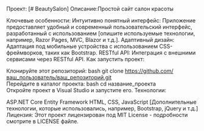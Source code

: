 Проект: [﻿# BeautySalon]
Описание:Простой сайт салон красоты

Ключевые особенности:
Интуитивно понятный интерфейс: Приложение предоставляет удобный и современный пользовательский интерфейс, разработанный с использованием [опишите используемые технологии, например, Razor Pages, MVC, Blazor и т.д.].
Адаптивный дизайн: Адаптация под мобильные устройства с использованием CSS-фреймворков, таких как Bootstrap.
RESTful API: Интеграция с внешними сервисами через RESTful API.
Как запустить проект:

Клонируйте этот репозиторий:
bash
git clone https://github.com/ваш_пользователь/ваш_репозиторий.git  
Перейдите в каталог проекта:
bash
cd название_проекта  
Откройте проект в Visual Studio и запустите его.
Технологии:

ASP.NET Core
Entity Framework
HTML, CSS, JavaScript
[Дополнительные технологии, которые использовались, например, Bootstrap, jQuery и т.д.]
Лицензия:
Этот проект лицензирован под MIT License - подробности смотрите в LICENSE файле.
